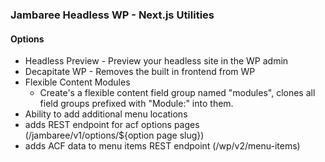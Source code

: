### Jambaree Headless WP - Next.js Utilities

#### Options

- Headless Preview - Preview your headless site in the WP admin
- Decapitate WP - Removes the built in frontend from WP
- Flexible Content Modules
  - Create's a flexible content field group named "modules", clones all field groups prefixed with "Module:" into them.
- Ability to add additional menu locations
- adds REST endpoint for acf options pages (/jambaree/v1/options/${option page slug})
- adds ACF data to menu items REST endpoint (/wp/v2/menu-items)
